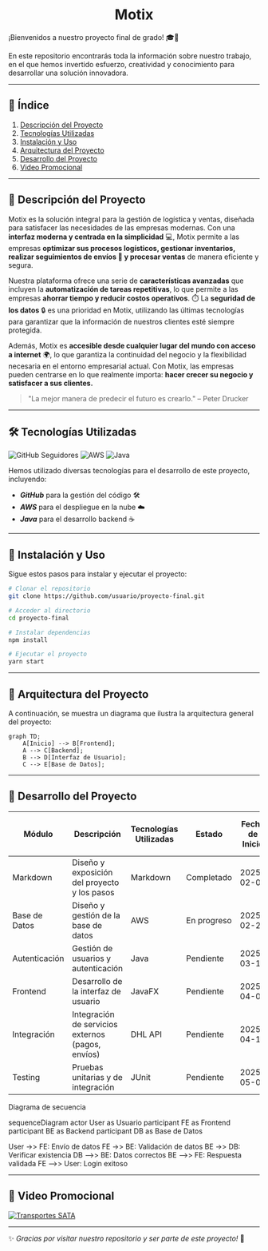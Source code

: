 # <center>Motix</center>

¡Bienvenidos a nuestro proyecto final de grado! :mortar_board::rocket:

En este repositorio encontrarás toda la información sobre nuestro trabajo, en el que hemos invertido esfuerzo, creatividad y conocimiento para desarrollar una solución innovadora.

---

## :book: Índice
1. [Descripción del Proyecto](#descripción-del-proyecto)
2. [Tecnologías Utilizadas](#tecnologías-utilizadas)
3. [Instalación y Uso](#instalación-y-uso)
4. [Arquitectura del Proyecto](#arquitectura-del-proyecto)
5. [Desarrollo del Proyecto](#desarrollo-del-proyecto)
6. [Video Promocional](#video-promocional)

---

## :pushpin: Descripción del Proyecto
<a name="descripción-del-proyecto"></a>

Motix es la solución integral para la gestión de logística y ventas, diseñada para satisfacer las necesidades de las empresas modernas. 
Con una **interfaz moderna y centrada en la simplicidad** :computer:, Motix permite a las empresas **optimizar sus procesos logísticos, gestionar inventarios, realizar seguimientos de envíos :truck: y procesar ventas** de manera eficiente y segura.

Nuestra plataforma ofrece una serie de **características avanzadas** que incluyen la **automatización de tareas repetitivas**, lo que permite a las empresas **ahorrar tiempo y reducir costos operativos**. :stopwatch: La **seguridad de los datos** :lock: es una prioridad en Motix, utilizando las últimas tecnologías para garantizar que la información de nuestros clientes esté siempre protegida.

Además, Motix es **accesible desde cualquier lugar del mundo con acceso a internet** :earth_africa:, lo que garantiza la continuidad del negocio y la flexibilidad necesaria en el entorno empresarial actual. Con Motix, las empresas pueden centrarse en lo que realmente importa: **hacer crecer su negocio y satisfacer a sus clientes.**

> "La mejor manera de predecir el futuro es crearlo." – Peter Drucker

---

## :hammer_and_wrench: Tecnologías Utilizadas
<a name="tecnologías-utilizadas"></a>

![GitHub Seguidores](https://img.shields.io/github/followers/usuario?style=social)
![AWS](https://img.shields.io/badge/AWS-%23FF9900.svg?style=flat&logo=amazon-aws&logoColor=white)
![Java](https://img.shields.io/badge/Java-%23ED8B00.svg?style=flat&logo=openjdk&logoColor=white)

Hemos utilizado diversas tecnologías para el desarrollo de este proyecto, incluyendo:
- ***GitHub*** para la gestión del código :hammer_and_wrench:
- ***AWS*** para el despliegue en la nube :cloud:
- ***Java*** para el desarrollo backend :coffee:

---

## :rocket: Instalación y Uso
<a name="instalación-y-uso"></a>

Sigue estos pasos para instalar y ejecutar el proyecto:
```bash
# Clonar el repositorio
git clone https://github.com/usuario/proyecto-final.git

# Acceder al directorio
cd proyecto-final

# Instalar dependencias
npm install

# Ejecutar el proyecto
yarn start
```

---

## :triangular_ruler: Arquitectura del Proyecto
<a name="arquitectura-del-proyecto"></a>

A continuación, se muestra un diagrama que ilustra la arquitectura general del proyecto:

```mermaid
graph TD;
    A[Inicio] --> B[Frontend];
    A --> C[Backend];
    B --> D[Interfaz de Usuario];
    C --> E[Base de Datos];
```

---

## :wrench: Desarrollo del Proyecto
<a name="desarrollo-del-proyecto"></a>

| Módulo         | Descripción                                      | Tecnologías Utilizadas | Estado       | Fecha de Inicio | Fecha Estimada de Finalización |
|----------------|--------------------------------------------------|------------------------|--------------|-----------------|--------------------------------|
| Markdown       | Diseño y exposición del proyecto y los pasos     | Markdown               | Completado   | 2025-02-01      | 2025-02-09                     |
| Base de Datos  | Diseño y gestión de la base de datos             | AWS                    | En progreso  | 2025-02-28      | 2025-03-15                     |
| Autenticación  | Gestión de usuarios y autenticación              | Java                   | Pendiente    | 2025-03-16      | 2025-03-31                     |
| Frontend       | Desarrollo de la interfaz de usuario             | JavaFX                 | Pendiente    | 2025-04-01      | 2025-04-15                     |
| Integración    | Integración de servicios externos (pagos, envíos)| DHL API                | Pendiente    | 2025-04-16      | 2025-04-30                     |
| Testing        | Pruebas unitarias y de integración               | JUnit                  | Pendiente    | 2025-05-01      | 2025-05.15                     |

Diagrama de secuencia

sequenceDiagram
actor User as Usuario
participant FE as Frontend
participant BE as Backend
participant DB as Base de Datos

User ->> FE: Envío de datos
FE ->> BE: Validación de datos
BE ->> DB: Verificar existencia
DB -->> BE: Datos correctos
BE -->> FE: Respuesta validada
FE -->> User: Login exitoso
    
---

## :articulated_lorry: Video Promocional
<a name="video-promocional"></a>

[![Transportes SATA](https://img.youtube.com/vi/4qDOnB9bWzQ/0.jpg)](https://www.youtube.com/watch?v=4qDOnB9bWzQ)

---

:sparkles: _Gracias por visitar nuestro repositorio y ser parte de este proyecto!_ :rocket:
